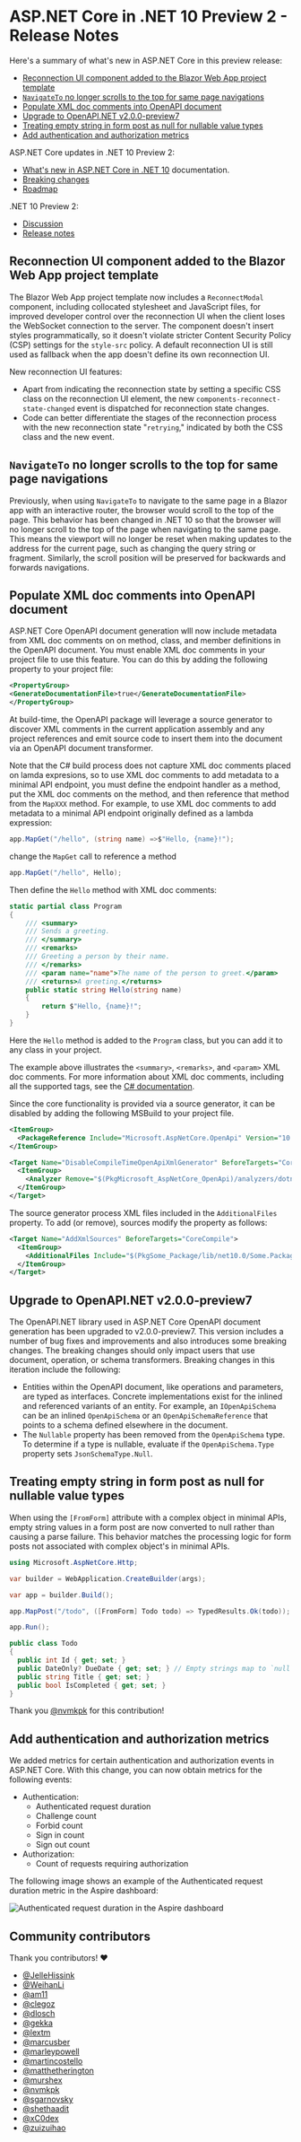 # ASP.NET Core in .NET 10 Preview 2 - Release Notes

Here's a summary of what's new in ASP.NET Core in this preview release:

- [Reconnection UI component added to the Blazor Web App project template](#reconnection-ui-component-added-to-the-blazor-web-app-project-template)
- [`NavigateTo` no longer scrolls to the top for same page navigations](#navigateto-no-longer-scrolls-to-the-top-for-same-page-navigations)
- [Populate XML doc comments into OpenAPI document](#populate-xml-doc-comments-into-openapi-document)
- [Upgrade to OpenAPI.NET v2.0.0-preview7](#upgrade-to-openapinet-v200-preview7)
- [Treating empty string in form post as null for nullable value types](#treating-empty-string-in-form-post-as-null-for-nullable-value-types)
- [Add authentication and authorization metrics](#add-authentication-and-authorization-metrics)

ASP.NET Core updates in .NET 10 Preview 2:

- [What's new in ASP.NET Core in .NET 10](https://learn.microsoft.com/aspnet/core/release-notes/aspnetcore-10.0) documentation.
- [Breaking changes](https://docs.microsoft.com/dotnet/core/compatibility/10.0#aspnet-core)
- [Roadmap](https://github.com/dotnet/aspnetcore/issues/59443)

.NET 10 Preview 2:

- [Discussion](https://aka.ms/dotnet/10/preview2)
- [Release notes](README.md)

## Reconnection UI component added to the Blazor Web App project template

The Blazor Web App project template now includes a `ReconnectModal` component, including collocated stylesheet and JavaScript files, for improved developer control over the reconnection UI when the client loses the WebSocket connection to the server. The component doesn't insert styles programmatically, so it doesn't violate stricter Content Security Policy (CSP) settings for the `style-src` policy. A default reconnection UI is still used as fallback when the app doesn't define its own reconnection UI.

New reconnection UI features:

- Apart from indicating the reconnection state by setting a specific CSS class on the reconnection UI element, the new `components-reconnect-state-changed` event is dispatched for reconnection state changes.
- Code can better differentiate the stages of the reconnection process with the new reconnection state "`retrying`," indicated by both the CSS class and the new event.

## `NavigateTo` no longer scrolls to the top for same page navigations

Previously, when using `NavigateTo` to navigate to the same page in a Blazor app with an interactive router, the browser would scroll to the top of the page. This behavior has been changed in .NET 10 so that the browser will no longer scroll to the top of the page when navigating to the same page. This means the viewport will no longer be reset when making updates to the address for the current page, such as changing the query string or fragment. Similarly, the scroll position will be preserved for backwards and forwards navigations.

## Populate XML doc comments into OpenAPI document

ASP.NET Core OpenAPI document generation wlll now include metadata from XML doc comments on on method, class, and member definitions in the OpenAPI document. You must enable XML doc comments in your project file to use this feature. You can do this by adding the following property to your project file:

```xml
<PropertyGroup>
<GenerateDocumentationFile>true</GenerateDocumentationFile>
</PropertyGroup>
```

At build-time, the OpenAPI package will leverage a source generator to discover XML comments in the current application assembly and any project references and emit source code to insert them into the document via an OpenAPI document transformer.

Note that the C# build process does not capture XML doc comments placed on lamda expresions, so to use XML doc comments to add metadata to a minimal API endpoint, you must define the endpoint handler as a method, put the XML doc comments on the method, and then reference that method from the `MapXXX` method. For example, to use XML doc comments to add metadata to a minimal API endpoint originally defined as a lambda expression:

```csharp
app.MapGet("/hello", (string name) =>$"Hello, {name}!");
```

change the `MapGet` call to reference a method

```csharp
app.MapGet("/hello", Hello);
```

Then define the `Hello` method with XML doc comments:

```csharp
static partial class Program
{
    /// <summary>
    /// Sends a greeting.
    /// </summary>
    /// <remarks>
    /// Greeting a person by their name.
    /// </remarks>
    /// <param name="name">The name of the person to greet.</param>
    /// <returns>A greeting.</returns>
    public static string Hello(string name)
    {
        return $"Hello, {name}!";
    }
}
```

Here the `Hello` method is added to the `Program` class, but you can add it to any class in your project.

The example above illustrates the `<summary>`, `<remarks>`, and `<param>` XML doc comments.
For more information about XML doc comments, including all the supported tags, see the [C# documentation](https://learn.microsoft.com/en-us/dotnet/csharp/language-reference/xmldoc/recommended-tags).

Since the core functionality is provided via a source generator, it can be disabled by adding the following MSBuild to your project file.

```xml
<ItemGroup>
  <PackageReference Include="Microsoft.AspNetCore.OpenApi" Version="10.0.0-preview.2.*" GeneratePathProperty="true" />
</ItemGroup>

<Target Name="DisableCompileTimeOpenApiXmlGenerator" BeforeTargets="CoreCompile">
  <ItemGroup>
    <Analyzer Remove="$(PkgMicrosoft_AspNetCore_OpenApi)/analyzers/dotnet/cs/Microsoft.AspNetCore.OpenApi.SourceGenerators.dll" />
  </ItemGroup>
</Target>
```

The source generator process XML files included in the `AdditionalFiles` property. To add (or remove), sources modify the property as follows:

```xml
<Target Name="AddXmlSources" BeforeTargets="CoreCompile">
  <ItemGroup>
    <AdditionalFiles Include="$(PkgSome_Package/lib/net10.0/Some.Package.xml" />
  </ItemGroup>
</Target>
```

## Upgrade to OpenAPI.NET v2.0.0-preview7

The OpenAPI.NET library used in ASP.NET Core OpenAPI document generation has been upgraded to v2.0.0-preview7. This version includes a number of bug fixes and improvements and also introduces some breaking changes. The breaking changes should only impact users that use document, operation, or schema transformers. Breaking changes in this iteration include the following:

- Entities within the OpenAPI document, like operations and parameters, are typed as interfaces. Concrete implementations exist for the inlined and referenced variants of an entity. For example, an `IOpenApiSchema` can be an inlined `OpenApiSchema` or an `OpenApiSchemaReference` that points to a schema defined elsewhere in the document.
- The `Nullable` property has been removed from the `OpenApiSchema` type. To determine if a type is nullable, evaluate if the `OpenApiSchema.Type` property sets `JsonSchemaType.Null`.

## Treating empty string in form post as null for nullable value types

When using the `[FromForm]` attribute with a complex object in minimal APIs, empty string values in a form post are now converted to null rather than causing a parse failure. This behavior matches the processing logic for form posts not associated with complex object's in minimal APIs.

```csharp
using Microsoft.AspNetCore.Http;

var builder = WebApplication.CreateBuilder(args);

var app = builder.Build();

app.MapPost("/todo", ([FromForm] Todo todo) => TypedResults.Ok(todo));

app.Run();

public class Todo
{
  public int Id { get; set; }
  public DateOnly? DueDate { get; set; } // Empty strings map to `null`
  public string Title { get; set; }
  public bool IsCompleted { get; set; }
}
```

Thank you [@nvmkpk](https://github.com/nvmkpk) for this contribution!

## Add authentication and authorization metrics

We added metrics for certain authentication and authorization events in ASP.NET Core. With this change, you can now obtain metrics for the following events:

- Authentication:
  - Authenticated request duration
  - Challenge count
  - Forbid count
  - Sign in count
  - Sign out count
- Authorization:
  - Count of requests requiring authorization

The following image shows an example of the Authenticated request duration metric in the Aspire dashboard:

![Authenticated request duration in the Aspire dashboard](./media/authenticated-request-duration-in-the-aspire-dashboard.png)

## Community contributors

Thank you contributors! ❤️

- [@JelleHissink](https://github.com/dotnet/aspnetcore/pulls?q=is%3Apr+is%3Amerged+milestone%3A10.0-preview2+author%3AJelleHissink)
- [@WeihanLi](https://github.com/dotnet/aspnetcore/pulls?q=is%3Apr+is%3Amerged+milestone%3A10.0-preview2+author%3AWeihanLi)
- [@am11](https://github.com/dotnet/aspnetcore/pulls?q=is%3Apr+is%3Amerged+milestone%3A10.0-preview2+author%3Aam11)
- [@clegoz](https://github.com/dotnet/aspnetcore/pulls?q=is%3Apr+is%3Amerged+milestone%3A10.0-preview2+author%3Aclegoz)
- [@dlosch](https://github.com/dotnet/aspnetcore/pulls?q=is%3Apr+is%3Amerged+milestone%3A10.0-preview2+author%3Adlosch)
- [@gekka](https://github.com/dotnet/aspnetcore/pulls?q=is%3Apr+is%3Amerged+milestone%3A10.0-preview2+author%3Agekka)
- [@lextm](https://github.com/dotnet/aspnetcore/pulls?q=is%3Apr+is%3Amerged+milestone%3A10.0-preview2+author%3Alextm)
- [@marcusber](https://github.com/dotnet/aspnetcore/pulls?q=is%3Apr+is%3Amerged+milestone%3A10.0-preview2+author%3Amarcusber)
- [@marleypowell](https://github.com/dotnet/aspnetcore/pulls?q=is%3Apr+is%3Amerged+milestone%3A10.0-preview2+author%3Amarleypowell)
- [@martincostello](https://github.com/dotnet/aspnetcore/pulls?q=is%3Apr+is%3Amerged+milestone%3A10.0-preview2+author%3Amartincostello)
- [@matthetherington](https://github.com/dotnet/aspnetcore/pulls?q=is%3Apr+is%3Amerged+milestone%3A10.0-preview2+author%3Amatthetherington)
- [@murshex](https://github.com/dotnet/aspnetcore/pulls?q=is%3Apr+is%3Amerged+milestone%3A10.0-preview2+author%3Amurshex)
- [@nvmkpk](https://github.com/dotnet/aspnetcore/pulls?q=is%3Apr+is%3Amerged+milestone%3A10.0-preview2+author%3Anvmkpk)
- [@sgarnovsky](https://github.com/dotnet/aspnetcore/pulls?q=is%3Apr+is%3Amerged+milestone%3A10.0-preview2+author%3Asgarnovsky)
- [@shethaadit](https://github.com/dotnet/aspnetcore/pulls?q=is%3Apr+is%3Amerged+milestone%3A10.0-preview2+author%3Ashethaadit)
- [@xC0dex](https://github.com/dotnet/aspnetcore/pulls?q=is%3Apr+is%3Amerged+milestone%3A10.0-preview2+author%3AxC0dex)
- [@zuizuihao](https://github.com/dotnet/aspnetcore/pulls?q=is%3Apr+is%3Amerged+milestone%3A10.0-preview2+author%3Azuizuihao)
